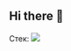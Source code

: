 ## Hi there 👋
Стек:
![](https://github.com/ArtsiomKavaleuski/images/blob/main/maven.png)

<!--
**ArtsiomKavaleuski/ArtsiomKavaleuski** is a ✨ _special_ ✨ repository because its `README.md` (this file) appears on your GitHub profile.

Here are some ideas to get you started:

- 🔭 I’m currently working on ...
- 🌱 I’m currently learning ...
- 👯 I’m looking to collaborate on ...
- 🤔 I’m looking for help with ...
- 💬 Ask me about ...
- 📫 How to reach me: ...
- 😄 Pronouns: ...
- ⚡ Fun fact: ...
-->
